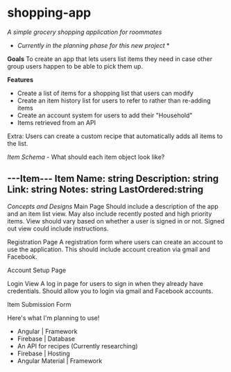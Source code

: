 # shopping-app
*A simple grocery shopping application for roommates*

* *Currently in the planning phase for this new project* *

**Goals**
To create an app that lets users list items they need in case other group users happen to be able to pick them up.

**Features**
- Create a list of items for a shopping list that users can modify
- Create an item history list for users to refer to rather than re-adding items
- Create an account system for users to add their "Household"
- Items retrieved from an API

Extra:
Users can create a custom recipe that automatically adds all items to the list.

*Item Schema* - What should each item object look like?

---Item---
Item Name: string
Description: string
Link: string
Notes: string
LastOrdered:string
------

*Concepts and Designs*
Main Page
Should include a description of the app and an item list view. 
May also include recently posted and high priority items.
View should vary based on whether a user is signed in or not.
Signed out view could include instructions.

Registration Page
A registration form where users can create an account to use the application.
This should include account creation via gmail and Facebook.

Account Setup Page

Login View
A log in page for users to sign in when they already have credentials.
Should allow you to login via gmail and Facebook accounts.

Item Submission Form



Here's what I'm planning to use!

* Angular | Framework
* Firebase | Database
* An API for recipes (Currently researching)
* Firebase |  Hosting
* Angular Material | Framework
